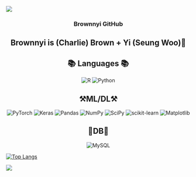 <img src="https://capsule-render.vercel.app/api?type=waving&color=0080ff&height=150&section=header" />
<div align="center">

  ### Brownnyi GitHub
## Brownnyi is (Charlie) Brown + Yi (Seung Woo)👋

<!--
**brownnyi/brownnyi** is a ✨ _special_ ✨ repository because its `README.md` (this file) appears on your GitHub profile.

Here are some ideas to get you started:

- 🔭 I’m currently working on ...
- 🌱 I’m currently learning ...
- 👯 I’m looking to collaborate on ...
- 🤔 I’m looking for help with ...
- 💬 Ask me about ...
- 📫 How to reach me: ...
- 😄 Pronouns: ...
- ⚡ Fun fact: ...
-->

## 📚 Languages 📚

![R](https://img.shields.io/badge/r-%23276DC3.svg?style=for-the-badge&logo=r&logoColor=white) ![Python](https://img.shields.io/badge/python-3670A0?style=for-the-badge&logo=python&logoColor=ffdd54)

## ⚒️ML/DL⚒️

![PyTorch](https://img.shields.io/badge/PyTorch-%23EE4C2C.svg?style=for-the-badge&logo=PyTorch&logoColor=white) ![Keras](https://img.shields.io/badge/Keras-%23D00000.svg?style=for-the-badge&logo=Keras&logoColor=white) ![Pandas](https://img.shields.io/badge/pandas-%23150458.svg?style=for-the-badge&logo=pandas&logoColor=white) ![NumPy](https://img.shields.io/badge/numpy-%23013243.svg?style=for-the-badge&logo=numpy&logoColor=white) ![SciPy](https://img.shields.io/badge/SciPy-%230C55A5.svg?style=for-the-badge&logo=scipy&logoColor=%white) ![scikit-learn](https://img.shields.io/badge/scikit--learn-%23F7931E.svg?style=for-the-badge&logo=scikit-learn&logoColor=white) ![Matplotlib](https://img.shields.io/badge/Matplotlib-%23ffffff.svg?style=for-the-badge&logo=Matplotlib&logoColor=black)

## 📒DB📒
![MySQL](https://img.shields.io/badge/mysql-4479A1.svg?style=for-the-badge&logo=mysql&logoColor=white)

</div>

[![Top Langs](https://github-readme-stats.vercel.app/api/top-langs/?username=brownnyi)](https://github.com/anuraghazra/github-readme-stats)

<img src="https://capsule-render.vercel.app/api?type=waving&color=0080ff&height=150&section=footer" />

